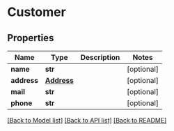 # Customer

## Properties
Name | Type | Description | Notes
------------ | ------------- | ------------- | -------------
**name** | **str** |  | [optional] 
**address** | [**Address**](Address.md) |  | [optional] 
**mail** | **str** |  | [optional] 
**phone** | **str** |  | [optional] 

[[Back to Model list]](../README.md#documentation-for-models) [[Back to API list]](../README.md#documentation-for-api-endpoints) [[Back to README]](../README.md)


